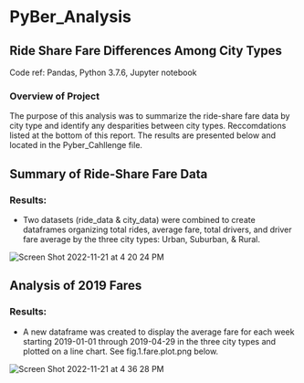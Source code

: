 # PyBer_Analysis
## Ride Share Fare Differences Among City Types

Code ref: Pandas, Python 3.7.6, Jupyter notebook

### Overview of Project

The purpose of this analysis was to summarize the ride-share fare data by city type and identify any desparities between city types. Reccomdations listed at the bottom of this report. The results are presented below and located in the Pyber_Cahllenge file.

## Summary of Ride-Share Fare Data
### Results: 
* Two datasets (ride_data & city_data) were combined to create dataframes organizing total rides, average fare, total drivers, and driver fare average by the three city types: Urban, Suburban, & Rural.

![Screen Shot 2022-11-21 at 4 20 24 PM](https://user-images.githubusercontent.com/115188500/203160374-8cc73758-4528-49e1-bb9b-0547b0c82573.png)

## Analysis of 2019 Fares
### Results:
* A new dataframe was created to display the average fare for each week starting 2019-01-01 through 2019-04-29 in the three city types and plotted on a line chart. See fig.1.fare.plot.png below.

![Screen Shot 2022-11-21 at 4 36 28 PM](https://user-images.githubusercontent.com/115188500/203162953-f2766d44-3be6-437f-a14c-1e24d4dd14b5.png)
